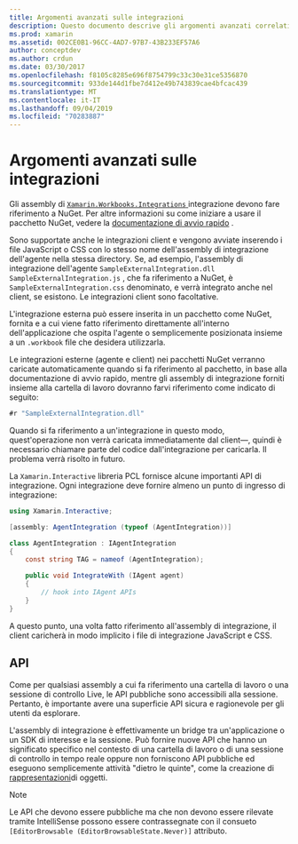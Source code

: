 ```yaml
---
title: Argomenti avanzati sulle integrazioni
description: Questo documento descrive gli argomenti avanzati correlati a Xamarin Workbooks integrazioni. Viene illustrato il pacchetto NuGet Novell. Workbook. integrations e l'esposizione API all'interno di una cartella di lavoro di Novell.
ms.prod: xamarin
ms.assetid: 002CE0B1-96CC-4AD7-97B7-43B233EF57A6
author: conceptdev
ms.author: crdun
ms.date: 03/30/2017
ms.openlocfilehash: f8105c8285e696f8754799c33c30e31ce5356870
ms.sourcegitcommit: 933de144d1fbe7d412e49b743839cae4bfcac439
ms.translationtype: MT
ms.contentlocale: it-IT
ms.lasthandoff: 09/04/2019
ms.locfileid: "70283887"
---
```

# <a name="advanced-integration-topics"></a>Argomenti avanzati sulle integrazioni

Gli assembly di [ `Xamarin.Workbooks.Integrations` ][nuget]integrazione devono fare riferimento a NuGet. Per altre informazioni su come iniziare a usare il pacchetto NuGet, vedere la [documentazione di avvio rapido](~/tools/workbooks/sdk/index.md) .

Sono supportate anche le integrazioni client e vengono avviate inserendo i file JavaScript o CSS con lo stesso nome dell'assembly di integrazione dell'agente nella stessa directory. Se, ad esempio, l'assembly di integrazione dell'agente `SampleExternalIntegration.dll` `SampleExternalIntegration.js` , che fa riferimento a NuGet, è `SampleExternalIntegration.css` denominato, e verrà integrato anche nel client, se esistono. Le integrazioni client sono facoltative.

L'integrazione esterna può essere inserita in un pacchetto come NuGet, fornita e a cui viene fatto riferimento direttamente all'interno dell'applicazione che ospita l'agente o semplicemente posizionata insieme a un `.workbook` file che desidera utilizzarla.

Le integrazioni esterne (agente e client) nei pacchetti NuGet verranno caricate automaticamente quando si fa riferimento al pacchetto, in base alla documentazione di avvio rapido, mentre gli assembly di integrazione forniti insieme alla cartella di lavoro dovranno farvi riferimento come indicato di seguito:

```csharp
#r "SampleExternalIntegration.dll"
```

Quando si fa riferimento a un'integrazione in questo modo, quest'operazione non verrà caricata immediatamente dal client&mdash;, quindi è necessario chiamare parte del codice dall'integrazione per caricarla. Il problema verrà risolto in futuro.

La `Xamarin.Interactive` libreria PCL fornisce alcune importanti API di integrazione. Ogni integrazione deve fornire almeno un punto di ingresso di integrazione:

```csharp
using Xamarin.Interactive;

[assembly: AgentIntegration (typeof (AgentIntegration))]

class AgentIntegration : IAgentIntegration
{
    const string TAG = nameof (AgentIntegration);

    public void IntegrateWith (IAgent agent)
    {
        // hook into IAgent APIs
    }
}
```

A questo punto, una volta fatto riferimento all'assembly di integrazione, il client caricherà in modo implicito i file di integrazione JavaScript e CSS.

## <a name="apis"></a>API

Come per qualsiasi assembly a cui fa riferimento una cartella di lavoro o una sessione di controllo Live, le API pubbliche sono accessibili alla sessione. Pertanto, è importante avere una superficie API sicura e ragionevole per gli utenti da esplorare.

L'assembly di integrazione è effettivamente un bridge tra un'applicazione o un SDK di interesse e la sessione. Può fornire nuove API che hanno un significato specifico nel contesto di una cartella di lavoro o di una sessione di controllo in tempo reale oppure non forniscono API pubbliche ed eseguono semplicemente attività "dietro le quinte", come la creazione di [rappresentazioni](~/tools/workbooks/sdk/representations.md)di oggetti.

> [!NOTE]
> Le API che devono essere pubbliche ma che non devono essere rilevate tramite IntelliSense possono essere contrassegnate con il consueto `[EditorBrowsable (EditorBrowsableState.Never)]` attributo.

[nuget]: https://nuget.org/packages/Xamarin.Workbooks.Integration
